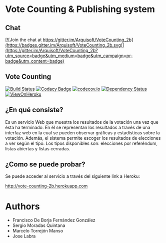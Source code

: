 # Vote Counting & Publishing system
Chat
----
[![Join the chat at https://gitter.im/Arquisoft/VoteCounting_2b](https://badges.gitter.im/Arquisoft/VoteCounting_2b.svg)](https://gitter.im/Arquisoft/VoteCounting_2b?utm_source=badge&utm_medium=badge&utm_campaign=pr-badge&utm_content=badge)

Vote Counting
-------------
[![Build Status](https://travis-ci.org/Arquisoft/VoteCounting_2b.svg?branch=master)](https://travis-ci.org/Arquisoft/VoteCounting_2b)
[![Codacy Badge](https://api.codacy.com/project/badge/grade/9ccbfc27845d4fe8bd0ba6c866a82730)](https://www.codacy.com/app/jelabra/VoteCounting_2b)
[![codecov.io](https://codecov.io/github/Arquisoft/VoteCounting_2b/coverage.svg?branch=master)](https://codecov.io/github/Arquisoft/VoteCounting_2b?branch=master)
[![Dependency Status](https://www.versioneye.com/user/projects/5715f3bffcd19a0039f175bd/badge.svg?style=flat)](https://www.versioneye.com/user/projects/5715f3bffcd19a0039f175bd)
[![ViewOnHeroku](https://img.shields.io/badge/View%20on-Heroku-ff69b4.svg)](http://vote-counting-2b.herokuapp.com)

¿En qué consiste?
-----------------
Es un servicio Web que muestra los resultados de la votación una vez que ésta ha terminado. 
En él se representan los resultados a través de una interfaz web en la cual se pueden observar 
gráficas y estadísticas sobre la votación. 
Además, el sistema permite escoger los resultados de elecciones a ver según el tipo. Los 
tipos disponibles son: elecciones por referéndum, listas abiertas y listas cerradas. 


¿Como se puede probar?
----------------------
Se puede acceder al servicio a través del siguiente link a Heroku:

http://vote-counting-2b.herokuapp.com

# Authors

* Francisco De Borja Fernández González
* Sergio Moradas Quintana 
* Marcelo Torrejón Manso
* Jose Labra




